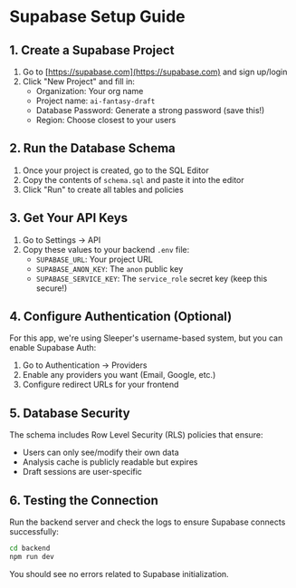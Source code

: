 # Supabase Setup Guide

## 1. Create a Supabase Project

1. Go to [https://supabase.com](https://supabase.com) and sign up/login
2. Click "New Project" and fill in:
   - Organization: Your org name
   - Project name: `ai-fantasy-draft`
   - Database Password: Generate a strong password (save this!)
   - Region: Choose closest to your users

## 2. Run the Database Schema

1. Once your project is created, go to the SQL Editor
2. Copy the contents of `schema.sql` and paste it into the editor
3. Click "Run" to create all tables and policies

## 3. Get Your API Keys

1. Go to Settings → API
2. Copy these values to your backend `.env` file:
   - `SUPABASE_URL`: Your project URL
   - `SUPABASE_ANON_KEY`: The `anon` public key
   - `SUPABASE_SERVICE_KEY`: The `service_role` secret key (keep this secure!)

## 4. Configure Authentication (Optional)

For this app, we're using Sleeper's username-based system, but you can enable Supabase Auth:

1. Go to Authentication → Providers
2. Enable any providers you want (Email, Google, etc.)
3. Configure redirect URLs for your frontend

## 5. Database Security

The schema includes Row Level Security (RLS) policies that ensure:
- Users can only see/modify their own data
- Analysis cache is publicly readable but expires
- Draft sessions are user-specific

## 6. Testing the Connection

Run the backend server and check the logs to ensure Supabase connects successfully:

```bash
cd backend
npm run dev
```

You should see no errors related to Supabase initialization.